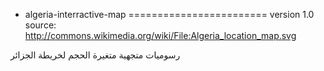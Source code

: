 - algeria-interractive-map
========================
version 1.0
source: http://commons.wikimedia.org/wiki/File:Algeria_location_map.svg




رسوميات متجهية متغيرة الحجم لخريطة الجزائر
